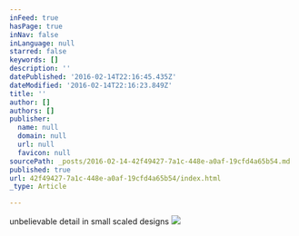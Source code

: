 ```yaml
---
inFeed: true
hasPage: true
inNav: false
inLanguage: null
starred: false
keywords: []
description: ''
datePublished: '2016-02-14T22:16:45.435Z'
dateModified: '2016-02-14T22:16:23.849Z'
title: ''
author: []
authors: []
publisher:
  name: null
  domain: null
  url: null
  favicon: null
sourcePath: _posts/2016-02-14-42f49427-7a1c-448e-a0af-19cfd4a65b54.md
published: true
url: 42f49427-7a1c-448e-a0af-19cfd4a65b54/index.html
_type: Article

---
```

unbelievable detail in small scaled designs
![](https://the-grid-user-content.s3-us-west-2.amazonaws.com/d43ec6e5-d421-4690-97f7-0b9f9d3aa5e7.jpg)